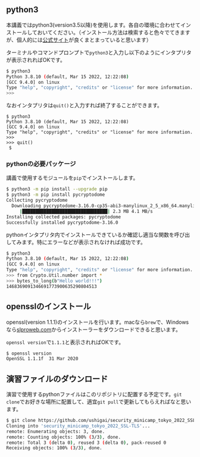 ## python3
本講義ではpython3(version3.5以降)を使用します。各自の環境に合わせてインストールしておいてください。（インストール方法は検索すると色々でてきますが、個人的には[公式サイト](https://www.python.jp/install/install.html)が良くまとまっていると思います）

ターミナルやコマンドプロンプトで`python3`と入力し以下のようにインタプリタが表示されればOKです。

```bash
$ python3
Python 3.8.10 (default, Mar 15 2022, 12:22:08)
[GCC 9.4.0] on linux
Type "help", "copyright", "credits" or "license" for more information.
>>>
```

なおインタプリタは`quit()`と入力すれば終了することができます。

```
$ python3
Python 3.8.10 (default, Mar 15 2022, 12:22:08)
[GCC 9.4.0] on linux
Type "help", "copyright", "credits" or "license" for more information.
>>>
>>> quit()
 $
```

### pythonの必要パッケージ
講義で使用するモジュールを`pip`でインストールします。

```bash
$ python3 -m pip install --upgrade pip
$ python3 -m pip install pycryptodome 
Collecting pycryptodome
  Downloading pycryptodome-3.16.0-cp35-abi3-manylinux_2_5_x86_64.manylinux1_x86_64.manylinux_2_12_x86_64.manylinux2010_x86_64.whl (2.3 MB)
     |████████████████████████████████| 2.3 MB 4.1 MB/s
Installing collected packages: pycryptodome
Successfully installed pycryptodome-3.16.0
```

pythonインタプリタ内でインストールできているか確認し適当な関数を呼び出してみます。特にエラーなどが表示されなければ成功です。

```bash
$ python3
Python 3.8.10 (default, Mar 15 2022, 12:22:08)
[GCC 9.4.0] on linux
Type "help", "copyright", "credits" or "license" for more information.
>>> from Crypto.Util.number import *
>>> bytes_to_long(b"Hello world!!!")
1468369091346691773900635290804513
```

## opensslのインストール
openssl(version 1.1.1)のインストールを行います。macなら`brew`で、Windowsなら[slproweb.com](https://slproweb.com/products/Win32OpenSSL.html)からインストーラーをダウンロードできると思います。

`openssl version`で`1.1.1`と表示されればOKです。

```bash
$ openssl version
OpenSSL 1.1.1f  31 Mar 2020
```

## 演習ファイルのダウンロード
演習で使用するpythonファイルはこのリポジトリに配置する予定です。`git clone`でお好きな場所に配置して、適宜`git pull`で更新してもらえればなと思います。

```bash
$ git clone https://github.com/ushigai/security_minicamp_tokyo_2022_SSL-TLS.git
Cloning into 'security_minicamp_tokyo_2022_SSL-TLS'...
remote: Enumerating objects: 3, done.
remote: Counting objects: 100% (3/3), done.
remote: Total 3 (delta 0), reused 3 (delta 0), pack-reused 0
Receiving objects: 100% (3/3), done.
```

